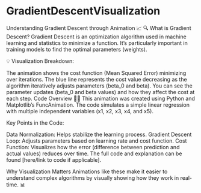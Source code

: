 # GradientDescentVisualization
Understanding Gradient Descent through Animation 📈
🔍 What is Gradient Descent? Gradient Descent is an optimization algorithm used in machine learning and statistics to minimize a function. It’s particularly important in training models to find the optimal parameters (weights).

💡 Visualization Breakdown:

The animation shows the cost function (Mean Squared Error) minimizing over iterations.
The blue line represents the cost value decreasing as the algorithm iteratively adjusts parameters (beta_0 and beta).
You can see the parameter updates (beta_0 and beta values) and how they affect the cost at each step.
Code Overview 🧑‍💻
This animation was created using Python and Matplotlib’s FuncAnimation. The code simulates a simple linear regression with multiple independent variables (x1, x2, x3, x4, and x5).

Key Points in the Code:

Data Normalization: Helps stabilize the learning process.
Gradient Descent Loop: Adjusts parameters based on learning rate and cost function.
Cost Function: Visualizes how the error (difference between prediction and actual values) reduces over time.
The full code and explanation can be found [here/link to code if applicable].

Why Visualization Matters
Animations like these make it easier to understand complex algorithms by visually showing how they work in real-time. 📊
